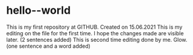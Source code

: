 # hello--world
This is my first repository at GITHUB. Created on 15.06.2021
This is my editing on the file for the first time. I hope the changes made are visible later. (2 sentences added)
This is second time editing done by me. Glow. (one sentence and a word added)
